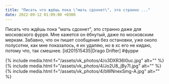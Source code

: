 ```yaml
---
title: "Писать что ждёшь пока \"мать сдохнет\", это странно ..."
date: 2022-09-12 01:09:00 +0300
---
```


Писать что ждёшь пока "мать сдохнет", это странно даже для московского фурря. Мне кажется он ёбнутый, даже по московским меркам.
Забавно, что он пишет сообщения без остановки, уже около полусотни, как мне показалось, я их удаляю, но в xc его не кидаю, потому что, так смешнее.
[id201515435|Drago Drifter]
#фурри


{% include media.html f="/assets/vk_photos/4/o3DXR36I0uc.jpg" alt="" %}
{% include media.html f="/assets/vk_photos/4/Jo2U8_jBy7I.jpg" alt="" %}
{% include media.html f="/assets/vk_photos/4/bWNnexSmg-A.jpg" alt="" %}
